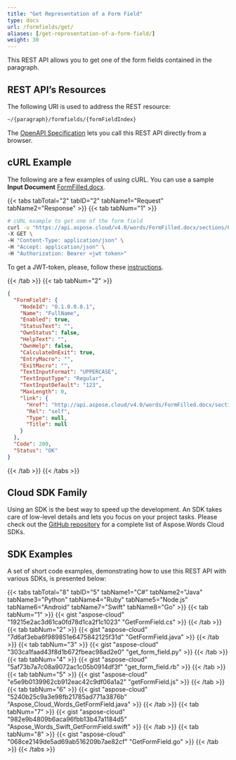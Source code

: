 ```yaml
---
title: "Get Representation of a Form Field"
type: docs
url: /formfields/get/
aliases: [/get-representation-of-a-form-field/]
weight: 30
---
```


This REST API allows you to get one of the form fields contained in the paragraph.

## REST API’s Resources

The following URI is used to address the REST resource:

```HTML
~/{paragraph}/formfields/{formFieldIndex}
```

The [OpenAPI Specification](https://apireference.aspose.cloud/words/#/FormFields/GetFormField) lets you call this REST API directly from a browser.

## cURL Example

The following are a few examples of using cURL. You can use a sample **Input Document** [FormFilled.docx](/words/formfields/FormFilled.docx).

{{< tabs tabTotal="2" tabID="2" tabName1="Request" tabName2="Response" >}}
{{< tab tabNum="1" >}}

```bash
# cURL example to get one of the form field
curl -v "https://api.aspose.cloud/v4.0/words/FormFilled.docx/sections/0/formfields/0" \
-X GET \
-H "Content-Type: application/json" \
-H "Accept: application/json" \
-H "Authorization: Bearer <jwt token>"
```

To get a JWT-token, please, follow these [instructions](/words/getting-started/available-sdks/#curl).

{{< /tab >}}
{{< tab tabNum="2" >}}

```json
{
  "FormField": {
    "NodeId": "0.1.0.0.0.1",
    "Name": "FullName",
    "Enabled": true,
    "StatusText": "",
    "OwnStatus": false,
    "HelpText": "",
    "OwnHelp": false,
    "CalculateOnExit": true,
    "EntryMacro": "",
    "ExitMacro": "",
    "TextInputFormat": "UPPERCASE",
    "TextInputType": "Regular",
    "TextInputDefault": "123",
    "MaxLength": 0,
    "link": {
      "Href": "http://api.aspose.cloud/v4.0/words/FormFilled.docx/sections/0/tables/0/rows/0/cells/0/paragraphs/0/formfields/0",
      "Rel": "self",
      "Type": null,
      "Title": null
    }
  },
  "Code": 200,
  "Status": "OK"
} 
```

{{< /tab >}}
{{< /tabs >}}

## Cloud SDK Family

Using an SDK is the best way to speed up the development. An SDK takes care of low-level details and lets you focus on your project tasks. Please check out the [GitHub repository](https://github.com/aspose-words-cloud) for a complete list of Aspose.Words Cloud SDKs.

## SDK Examples

A set of short code examples, demonstrating how to use this REST API with various SDKs, is presented below:

{{< tabs tabTotal="8" tabID="5" tabName1="C#" tabName2="Java" tabName3="Python" tabName4="Ruby" tabName5="Node.js" tabName6="Android" tabName7="Swift" tabName8="Go" >}}
{{< tab tabNum="1" >}}
{{< gist "aspose-cloud" "19215e2ac3d61ca0fd78d1ca2f1c1023" "GetFormField.cs" >}}
{{< /tab >}}
{{< tab tabNum="2" >}}
{{< gist "aspose-cloud" "7d6af3eba6f989851e6475842125f31d" "GetFormField.java" >}}
{{< /tab >}}
{{< tab tabNum="3" >}}
{{< gist "aspose-cloud" "303ca1faad43f8d1b672fbeac98ad2e0" "get_form_field.py" >}}
{{< /tab >}}
{{< tab tabNum="4" >}}
{{< gist "aspose-cloud" "5af73b7a7c08a9072ac1c05b0914df3f" "get_form_field.rb" >}}
{{< /tab >}}
{{< tab tabNum="5" >}}
{{< gist "aspose-cloud" "e5e9b0139962cb912eac42c9df06a1a2" "getFormField.js" >}}
{{< /tab >}}
{{< tab tabNum="6" >}}
{{< gist "aspose-cloud" "5240b25c9a3e98fb21785ad771a3876b" "Aspose_Cloud_Words_GetFormField.java" >}}
{{< /tab >}}
{{< tab tabNum="7" >}}
{{< gist "aspose-cloud" "982e9b4809b6aca96fbb13b47a1184d5" "Aspose_Words_Swift_GetFormField.swift" >}}
{{< /tab >}}
{{< tab tabNum="8" >}}
{{< gist "aspose-cloud" "068ce2149de5ad69ab516209b7ae82cf" "GetFormField.go" >}}
{{< /tab >}}
{{< /tabs >}}
